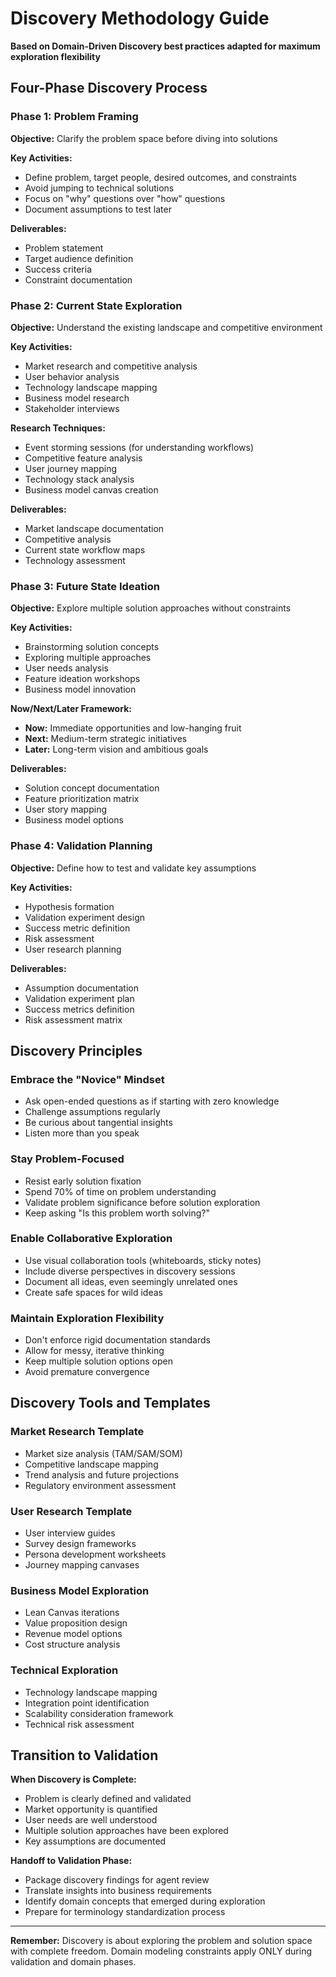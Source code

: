 # Discovery Methodology Guide

**Based on Domain-Driven Discovery best practices adapted for maximum exploration flexibility**

## Four-Phase Discovery Process

### Phase 1: Problem Framing
**Objective:** Clarify the problem space before diving into solutions

**Key Activities:**
- Define problem, target people, desired outcomes, and constraints
- Avoid jumping to technical solutions
- Focus on "why" questions over "how" questions
- Document assumptions to test later

**Deliverables:**
- Problem statement
- Target audience definition
- Success criteria
- Constraint documentation

### Phase 2: Current State Exploration
**Objective:** Understand the existing landscape and competitive environment

**Key Activities:**
- Market research and competitive analysis
- User behavior analysis
- Technology landscape mapping
- Business model research
- Stakeholder interviews

**Research Techniques:**
- Event storming sessions (for understanding workflows)
- Competitive feature analysis
- User journey mapping
- Technology stack analysis
- Business model canvas creation

**Deliverables:**
- Market landscape documentation
- Competitive analysis
- Current state workflow maps
- Technology assessment

### Phase 3: Future State Ideation
**Objective:** Explore multiple solution approaches without constraints

**Key Activities:**
- Brainstorming solution concepts
- Exploring multiple approaches
- User needs analysis
- Feature ideation workshops
- Business model innovation

**Now/Next/Later Framework:**
- **Now:** Immediate opportunities and low-hanging fruit
- **Next:** Medium-term strategic initiatives
- **Later:** Long-term vision and ambitious goals

**Deliverables:**
- Solution concept documentation
- Feature prioritization matrix
- User story mapping
- Business model options

### Phase 4: Validation Planning
**Objective:** Define how to test and validate key assumptions

**Key Activities:**
- Hypothesis formation
- Validation experiment design
- Success metric definition
- Risk assessment
- User research planning

**Deliverables:**
- Assumption documentation
- Validation experiment plan
- Success metrics definition
- Risk assessment matrix

## Discovery Principles

### Embrace the "Novice" Mindset
- Ask open-ended questions as if starting with zero knowledge
- Challenge assumptions regularly
- Be curious about tangential insights
- Listen more than you speak

### Stay Problem-Focused
- Resist early solution fixation
- Spend 70% of time on problem understanding
- Validate problem significance before solution exploration
- Keep asking "Is this problem worth solving?"

### Enable Collaborative Exploration
- Use visual collaboration tools (whiteboards, sticky notes)
- Include diverse perspectives in discovery sessions
- Document all ideas, even seemingly unrelated ones
- Create safe spaces for wild ideas

### Maintain Exploration Flexibility
- Don't enforce rigid documentation standards
- Allow for messy, iterative thinking
- Keep multiple solution options open
- Avoid premature convergence

## Discovery Tools and Templates

### Market Research Template
- Market size analysis (TAM/SAM/SOM)
- Competitive landscape mapping
- Trend analysis and future projections
- Regulatory environment assessment

### User Research Template
- User interview guides
- Survey design frameworks
- Persona development worksheets
- Journey mapping canvases

### Business Model Exploration
- Lean Canvas iterations
- Value proposition design
- Revenue model options
- Cost structure analysis

### Technical Exploration
- Technology landscape mapping
- Integration point identification
- Scalability consideration framework
- Technical risk assessment

## Transition to Validation

**When Discovery is Complete:**
- Problem is clearly defined and validated
- Market opportunity is quantified
- User needs are well understood
- Multiple solution approaches have been explored
- Key assumptions are documented

**Handoff to Validation Phase:**
- Package discovery findings for agent review
- Translate insights into business requirements
- Identify domain concepts that emerged during exploration
- Prepare for terminology standardization process

---

**Remember:** Discovery is about exploring the problem and solution space with complete freedom. Domain modeling constraints apply ONLY during validation and domain phases.